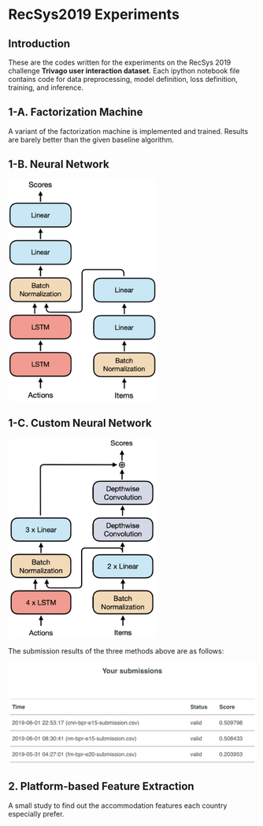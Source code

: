 # RecSys2019 Experiments

## Introduction

These are the codes written for the experiments on the RecSys 2019 challenge **Trivago user interaction dataset**. Each ipython notebook file contains code for data preprocessing, model definition, loss definition, training, and inference.

## 1-A. Factorization Machine

A variant of the factorization machine is implemented and trained. Results are barely better than the given baseline algorithm.

## 1-B. Neural Network

<img src=Images/1B.png width=300>

## 1-C. Custom Neural Network

<img src=Images/1C.png width=300>

The submission results of the three methods above are as follows:

<img src=Images/Submission_Results.png width=800>

## 2. Platform-based Feature Extraction

A small study to find out the accommodation features each country especially prefer.
